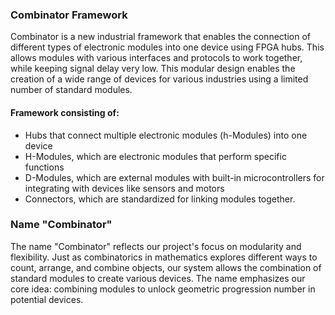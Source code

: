 ### Combinator  Framework

Combinator is a new industrial framework that enables the connection of different types of electronic modules into one device using FPGA hubs.  This allows modules with various interfaces and protocols to work together, while keeping signal delay very low. This modular design enables the creation of a wide range of devices for various industries using a limited number of standard modules.

#### Framework consisting of:
- Hubs that connect multiple electronic modules (h-Modules) into one device
- H-Modules, which are electronic modules that perform specific functions
- D-Modules, which are external modules with built-in microcontrollers for integrating with devices like sensors and motors
- Connectors, which are standardized for linking modules together.

### Name "Combinator"
The name "Combinator" reflects our project's focus on modularity and flexibility. Just as combinatorics in mathematics explores different ways to count, arrange, and combine objects, our system allows the combination of standard modules to create various devices. The name emphasizes our core idea: combining modules to unlock geometric progression number in potential devices.